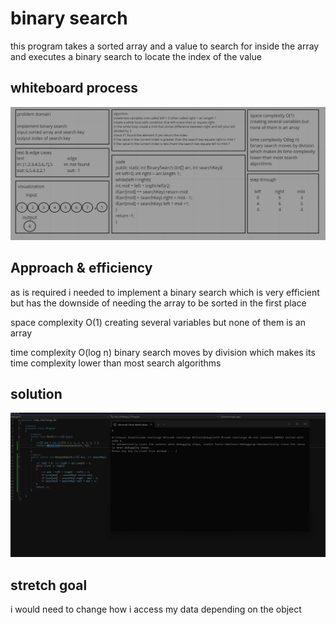 # binary search

this program takes a sorted array and a value to search for inside the array and executes a binary search to locate the index of the value

## whiteboard process

![wb](./images/Screenshot%202023-06-19%20214741.png)

## Approach & efficiency

as is required i needed to implement a binary search which is very efficient but has the downside of needing the array to be sorted in the first place

space complexity O(1)
creating several variables but none of them is an array

time complexity O(log n)
binary search moves by division which makes its time complexity
lower than most search algorithms

## solution

![s](./images/Screenshot%202023-06-19%20214928.png)

## stretch goal

i would need to change how i access my data depending on the object